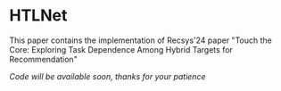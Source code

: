 # HTLNet
This paper contains the implementation of Recsys'24 paper "Touch the Core: Exploring Task Dependence Among Hybrid Targets for Recommendation"


*Code will be available soon, thanks for your patience*
